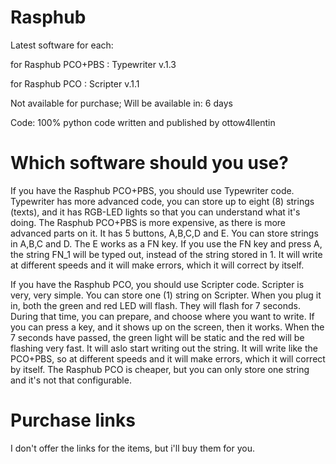 # Rasphub

Latest software for each:

for Rasphub PCO+PBS : Typewriter v.1.3

for Rasphub PCO : Scripter v.1.1

Not available for purchase;
Will be available in: 6 days

Code: 100% python
code written and published by ottow4llentin

# Which software should you use?
If you have the Rasphub PCO+PBS, you should use Typewriter code. Typewriter has more advanced code, you can store up to eight (8) strings (texts), and it has RGB-LED lights so that you can understand what it's doing. The Rasphub PCO+PBS is more expensive, as there is more advanced parts on it. It has 5 buttons, A,B,C,D and E. You can store strings in A,B,C and D. The E works as a FN key. If you use the FN key and press A, the string FN_1 will be typed out, instead of the string stored in 1. It will write at different speeds and it will make errors, which it will correct by itself.

If you have the Rasphub PCO, you should use Scripter code. Scripter is very, very simple. You can store one (1) string on Scripter. When you plug it in, both the green and red LED will flash. They will flash for 7 seconds. During that time, you can prepare, and choose where you want to write. If you can press a key, and it shows up on the screen, then it works. When the 7 seconds have passed, the green light will be static and the red will be flashing very fast. It will aslo start writing out the string. It will write like the PCO+PBS, so at different speeds and it will make errors, which it will correct by itself.
The Rasphub PCO is cheaper, but you can only store one string and it's not that configurable.

# Purchase links

I don't offer the links for the items, but i'll buy them for you.




